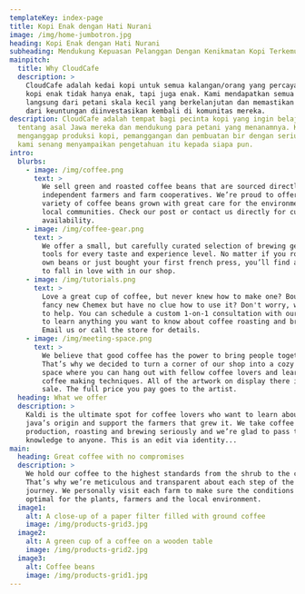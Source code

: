 ```yaml
---
templateKey: index-page
title: Kopi Enak dengan Hati Nurani
image: /img/home-jumbotron.jpg
heading: Kopi Enak dengan Hati Nurani
subheading: Mendukung Kepuasan Pelanggan Dengan Kenikmatan Kopi Terkemuka
mainpitch:
  title: Why CloudCafe
  description: >
    CloudCafe adalah kedai kopi untuk semua kalangan/orang yang percaya bahwa
    kopi enak tidak hanya enak, tapi juga enak. Kami mendapatkan semua biji kami
    langsung dari petani skala kecil yang berkelanjutan dan memastikan sebagian
    dari keuntungan diinvestasikan kembali di komunitas mereka.
description: CloudCafe adalah tempat bagi pecinta kopi yang ingin belajar
  tentang asal Jawa mereka dan mendukung para petani yang menanamnya. Kami
  menganggap produksi kopi, pemanggangan dan pembuatan bir dengan serius dan
  kami senang menyampaikan pengetahuan itu kepada siapa pun.
intro:
  blurbs:
    - image: /img/coffee.png
      text: >
        We sell green and roasted coffee beans that are sourced directly from
        independent farmers and farm cooperatives. We’re proud to offer a
        variety of coffee beans grown with great care for the environment and
        local communities. Check our post or contact us directly for current
        availability.
    - image: /img/coffee-gear.png
      text: >
        We offer a small, but carefully curated selection of brewing gear and
        tools for every taste and experience level. No matter if you roast your
        own beans or just bought your first french press, you’ll find a gadget
        to fall in love with in our shop.
    - image: /img/tutorials.png
      text: >
        Love a great cup of coffee, but never knew how to make one? Bought a
        fancy new Chemex but have no clue how to use it? Don't worry, we’re here
        to help. You can schedule a custom 1-on-1 consultation with our baristas
        to learn anything you want to know about coffee roasting and brewing.
        Email us or call the store for details.
    - image: /img/meeting-space.png
      text: >
        We believe that good coffee has the power to bring people together.
        That’s why we decided to turn a corner of our shop into a cozy meeting
        space where you can hang out with fellow coffee lovers and learn about
        coffee making techniques. All of the artwork on display there is for
        sale. The full price you pay goes to the artist.
  heading: What we offer
  description: >
    Kaldi is the ultimate spot for coffee lovers who want to learn about their
    java’s origin and support the farmers that grew it. We take coffee
    production, roasting and brewing seriously and we’re glad to pass that
    knowledge to anyone. This is an edit via identity...
main:
  heading: Great coffee with no compromises
  description: >
    We hold our coffee to the highest standards from the shrub to the cup.
    That’s why we’re meticulous and transparent about each step of the coffee’s
    journey. We personally visit each farm to make sure the conditions are
    optimal for the plants, farmers and the local environment.
  image1:
    alt: A close-up of a paper filter filled with ground coffee
    image: /img/products-grid3.jpg
  image2:
    alt: A green cup of a coffee on a wooden table
    image: /img/products-grid2.jpg
  image3:
    alt: Coffee beans
    image: /img/products-grid1.jpg
---
```

